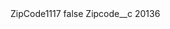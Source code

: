 <?xml version="1.0" encoding="UTF-8"?>
<CustomMetadata xmlns="http://soap.sforce.com/2006/04/metadata" xmlns:xsi="http://www.w3.org/2001/XMLSchema-instance" xmlns:xsd="http://www.w3.org/2001/XMLSchema">
    <label>ZipCode1117</label>
    <protected>false</protected>
    <values>
        <field>Zipcode__c</field>
        <value xsi:type="xsd:string">20136</value>
    </values>
</CustomMetadata>
